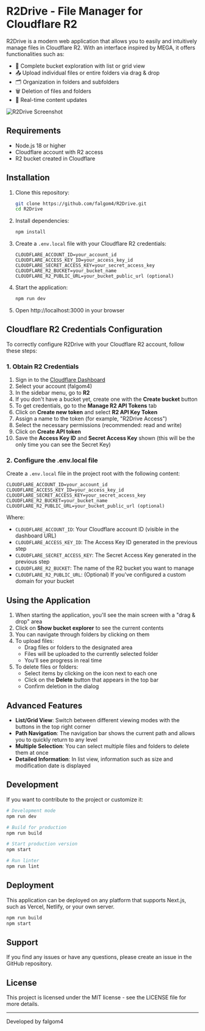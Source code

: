 # R2Drive - File Manager for Cloudflare R2

R2Drive is a modern web application that allows you to easily and intuitively manage files in Cloudflare R2. With an interface inspired by MEGA, it offers functionalities such as:

- 📂 Complete bucket exploration with list or grid view
- 📤 Upload individual files or entire folders via drag & drop
- 🗂️ Organization in folders and subfolders
- 🗑️ Deletion of files and folders
- 🔄 Real-time content updates

![R2Drive Screenshot](https://ejemplo.com/screenshot.png)

## Requirements

- Node.js 18 or higher
- Cloudflare account with R2 access
- R2 bucket created in Cloudflare

## Installation

1. Clone this repository:
   ```bash
   git clone https://github.com/falgom4/R2Drive.git
   cd R2Drive
   ```

2. Install dependencies:
   ```bash
   npm install
   ```

3. Create a `.env.local` file with your Cloudflare R2 credentials:
   ```
   CLOUDFLARE_ACCOUNT_ID=your_account_id
   CLOUDFLARE_ACCESS_KEY_ID=your_access_key_id
   CLOUDFLARE_SECRET_ACCESS_KEY=your_secret_access_key
   CLOUDFLARE_R2_BUCKET=your_bucket_name
   CLOUDFLARE_R2_PUBLIC_URL=your_bucket_public_url (optional)
   ```

4. Start the application:
   ```bash
   npm run dev
   ```

5. Open http://localhost:3000 in your browser

## Cloudflare R2 Credentials Configuration

To correctly configure R2Drive with your Cloudflare R2 account, follow these steps:

### 1. Obtain R2 Credentials

1. Sign in to the [Cloudflare Dashboard](https://dash.cloudflare.com)
2. Select your account (falgom4)
3. In the sidebar menu, go to **R2**
4. If you don't have a bucket yet, create one with the **Create bucket** button
5. To get credentials, go to the **Manage R2 API Tokens** tab
6. Click on **Create new token** and select **R2 API Key Token**
7. Assign a name to the token (for example, "R2Drive Access")
8. Select the necessary permissions (recommended: read and write)
9. Click on **Create API token**
10. Save the **Access Key ID** and **Secret Access Key** shown (this will be the only time you can see the Secret Key)

### 2. Configure the .env.local file

Create a `.env.local` file in the project root with the following content:

```
CLOUDFLARE_ACCOUNT_ID=your_account_id
CLOUDFLARE_ACCESS_KEY_ID=your_access_key_id
CLOUDFLARE_SECRET_ACCESS_KEY=your_secret_access_key
CLOUDFLARE_R2_BUCKET=your_bucket_name
CLOUDFLARE_R2_PUBLIC_URL=your_bucket_public_url (optional)
```

Where:
- `CLOUDFLARE_ACCOUNT_ID`: Your Cloudflare account ID (visible in the dashboard URL)
- `CLOUDFLARE_ACCESS_KEY_ID`: The Access Key ID generated in the previous step
- `CLOUDFLARE_SECRET_ACCESS_KEY`: The Secret Access Key generated in the previous step
- `CLOUDFLARE_R2_BUCKET`: The name of the R2 bucket you want to manage
- `CLOUDFLARE_R2_PUBLIC_URL`: (Optional) If you've configured a custom domain for your bucket

## Using the Application

1. When starting the application, you'll see the main screen with a "drag & drop" area
2. Click on **Show bucket explorer** to see the current contents
3. You can navigate through folders by clicking on them
4. To upload files:
   - Drag files or folders to the designated area
   - Files will be uploaded to the currently selected folder
   - You'll see progress in real time
5. To delete files or folders:
   - Select items by clicking on the icon next to each one
   - Click on the **Delete** button that appears in the top bar
   - Confirm deletion in the dialog

## Advanced Features

- **List/Grid View**: Switch between different viewing modes with the buttons in the top right corner
- **Path Navigation**: The navigation bar shows the current path and allows you to quickly return to any level
- **Multiple Selection**: You can select multiple files and folders to delete them at once
- **Detailed Information**: In list view, information such as size and modification date is displayed

## Development

If you want to contribute to the project or customize it:

```bash
# Development mode
npm run dev

# Build for production
npm run build

# Start production version
npm start

# Run linter
npm run lint
```

## Deployment

This application can be deployed on any platform that supports Next.js, such as Vercel, Netlify, or your own server.

```bash
npm run build
npm start
```

## Support

If you find any issues or have any questions, please create an issue in the GitHub repository.

## License

This project is licensed under the MIT license - see the LICENSE file for more details.

---

Developed by falgom4
